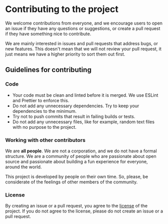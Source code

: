 # Contributing to the project

We welcome contributions from everyone, and we encourage users to open an issue if they have any questions or suggestions, or create a pull request if they have something nice to contribute.

We are mainly interested in issues and pull requests that address bugs, or new features. This doesn't mean that we will not review your pull request, it just means we have a higher priority to sort them out first.

## Guidelines for contributing

### Code

- Your code must be clean and linted before it is merged. We use ESLint and Prettier to enforce this.
- Do not add any unnecessary dependencies. Try to keep your dependencies to the minimum.
- Try not to push commits that result in failing builds or tests.
- Do not add any unnecessary files, like for example, random text files with no purpose to the project.

### Working with other contributors

We are **__all people__**. We are not a corporation, and we do not have a formal structure. We are a community of people who are passionate about open source and passionate about building a fun experience for everyone, around the world.

This project is developed by people on their own time. So, please, be considerate of the feelings of other members of the community.

### License

By creating an issue or a pull request, you agree to the [license](LICENSE.md) of the project. If you do not agree to the license, please do not create an issue or a pull request.